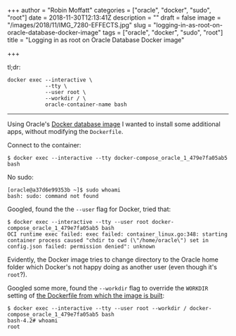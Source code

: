 +++
author = "Robin Moffatt"
categories = ["oracle", "docker", "sudo", "root"]
date = 2018-11-30T12:13:41Z
description = ""
draft = false
image = "/images/2018/11/IMG_7280-EFFECTS.jpg"
slug = "logging-in-as-root-on-oracle-database-docker-image"
tags = ["oracle", "docker", "sudo", "root"]
title = "Logging in as root on Oracle Database Docker image"

+++

tl;dr: 

    docker exec --interactive \
                --tty \
                --user root \
                --workdir / \
                oracle-container-name bash

---


Using Oracle's [Docker database image](https://github.com/oracle/docker-images/blob/master/OracleDatabase/SingleInstance/README.md) I wanted to install some additional apps, without modifying the `Dockerfile`. 

Connect to the container: 

```
$ docker exec --interactive --tty docker-compose_oracle_1_479e7fa05ab5 bash
```

No sudo: 

```
[oracle@a37d6e99353b ~]$ sudo whoami
bash: sudo: command not found
```

Googled, found the the `--user` flag for Docker, tried that: 

```
$ docker exec --interactive --tty --user root docker-compose_oracle_1_479e7fa05ab5 bash
OCI runtime exec failed: exec failed: container_linux.go:348: starting container process caused "chdir to cwd (\"/home/oracle\") set in config.json failed: permission denied": unknown
```

Evidently, the Docker image tries to change directory to the Oracle home folder which Docker's not happy doing as another user (even though it's `root`?). 

Googled some more, found the `--workdir` flag to override the `WORKDIR` setting of [the Dockerfile from which the image is built](https://github.com/oracle/docker-images/blob/master/OracleDatabase/SingleInstance/dockerfiles/12.2.0.1/Dockerfile#L105): 

```
$ docker exec --interactive --tty --user root --workdir / docker-compose_oracle_1_479e7fa05ab5 bash
bash-4.2# whoami
root
```